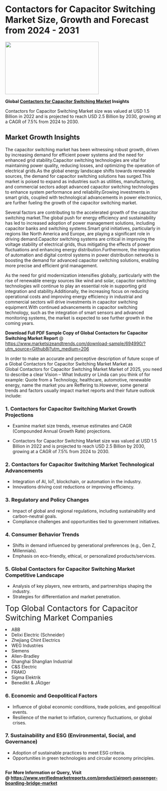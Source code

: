 <H1>Contactors for Capacitor Switching Market Size, Growth and Forecast from 2024 - 2031</H1><img class="aligncenter size-medium wp-image-584254" src="https://thirdeyenews.in/wp-content/uploads/2024/09/Global-Market-Research-300x168.jpeg" alt="" width="300" height="168" /><p><strong>Global&nbsp;<a href="https://www.marketsizeandtrends.com/download-sample/694990/?utm_source=Github8j?utm_medium=206">Contactors for Capacitor Switching Market</a> Insights</strong></p><p>Contactors for Capacitor Switching Market size was valued at USD 1.5 Billion in 2022 and is projected to reach USD 2.5 Billion by 2030, growing at a CAGR of 7.5% from 2024 to 2030.</p><p><h2>Market Growth Insights</h2> <p>The capacitor switching market has been witnessing robust growth, driven by increasing demand for efficient power systems and the need for enhanced grid stability.Capacitor switching technologies are vital for maintaining power quality, reducing losses, and optimizing the operation of electrical grids.As the global energy landscape shifts towards renewable sources, the demand for capacitor switching solutions has surged.This market is poised to expand as industries such as utilities, manufacturing, and commercial sectors adopt advanced capacitor switching technologies to enhance system performance and reliability.Growing investments in smart grids, coupled with technological advancements in power electronics, are further fueling the growth of the capacitor switching market.</p> <p>Several factors are contributing to the accelerated growth of the capacitor switching market.The global push for energy efficiency and sustainability has led to increased adoption of power management solutions, including capacitor banks and switching systems.Smart grid initiatives, particularly in regions like North America and Europe, are playing a significant role in driving demand.Capacitor switching systems are critical in improving the voltage stability of electrical grids, thus mitigating the effects of power fluctuations and enhancing energy distribution.Furthermore, the integration of automation and digital control systems in power distribution networks is boosting the demand for advanced capacitor switching solutions, enabling more precise and efficient grid management.</p> <p>As the need for grid modernization intensifies globally, particularly with the rise of renewable energy sources like wind and solar, capacitor switching technologies will continue to play an essential role in supporting grid integration and stability.Additionally, the increasing focus on reducing operational costs and improving energy efficiency in industrial and commercial sectors will drive investments in capacitor switching equipment.With continued advancements in capacitor switching technology, such as the integration of smart sensors and advanced monitoring systems, the market is expected to see further growth in the coming years.</p> <p><span class=""><strong>Download Full PDF Sample Copy of Global Contactors for Capacitor Switching Market Report</strong> @ <a href="https://www.marketsizeandtrends.com/download-sample/694990/?utm_source=Github8j?utm_medium=206" target="_blank">https://www.marketsizeandtrends.com/download-sample/694990/?utm_source=Github8j?utm_medium=206</a></span></p><p>In order to make an accurate and perceptive description of future scope of a Global&nbsp;Contactors for Capacitor Switching Market Market as Global&nbsp;Contactors for Capacitor Switching Market Market of 2025, you need to describe a clear Vision &ndash; What Industry or Linda can you think of for example: Quote from a Technology, healthcare, automotive, renewable energy, name the market you are Reffering to.However, some general trends and factors usually impact market reports and their future outlook include:</p><h3>1.&nbsp;<strong>Contactors for Capacitor Switching Market Growth Projections</strong></h3><ul><li>Examine market size trends, revenue estimates and CAGR (Compounded Annual Growth Rate) projections.</li><li><p>Contactors for Capacitor Switching Market size was valued at USD 1.5 Billion in 2022 and is projected to reach USD 2.5 Billion by 2030, growing at a CAGR of 7.5% from 2024 to 2030.</p></li></ul><h3>2.&nbsp;<strong>Contactors for Capacitor Switching Market Technological Advancements</strong></h3><ul><li>Integration of AI, IoT, blockchain, or automation in the industry.</li><li>Innovations driving cost reductions or improving efficiency.</li></ul><h3>3.&nbsp;<strong>Regulatory and Policy Changes</strong></h3><ul><li>Impact of global and regional regulations, including sustainability and carbon-neutral goals.</li><li>Compliance challenges and opportunities tied to government initiatives.</li></ul><h3>4.&nbsp;<strong>Consumer Behavior Trends</strong></h3><ul><li>Shifts in demand influenced by generational preferences (e.g., Gen Z, Millennials).</li><li>Emphasis on eco-friendly, ethical, or personalized products/services.</li></ul><h3>5.&nbsp;<strong>Global Contactors for Capacitor Switching Market Competitive Landscape</strong></h3><ul><li>Analysis of key players, new entrants, and partnerships shaping the industry.</li><li>Strategies for differentiation and market penetration.</li></ul><p data-pm-slice="1 1 []"><span style="color: inherit; font-family: inherit; font-size: 25px;">Top Global Contactors for Capacitor Switching Market Companies</span></p><div class="" data-test-id=""><p><li>ABB</li><li> Delixi Electric (Schneider)</li><li> Zhejiang Chint Electrics</li><li> WEG Industries</li><li> Siemens</li><li> Allen-Bradley</li><li> Shanghai Shanglian Industrial</li><li> C&S Electric</li><li> FRAKO</li><li> Sigma Elektrik</li><li> Benedikt & JÃ¤ger</li></p></div><h3>6.&nbsp;<strong>Economic and Geopolitical Factors</strong></h3><ul><li>Influence of global economic conditions, trade policies, and geopolitical events.</li><li>Resilience of the market to inflation, currency fluctuations, or global crises.</li></ul><h3>7.&nbsp;<strong>Sustainability and ESG (Environmental, Social, and Governance)</strong></h3><ul><li>Adoption of sustainable practices to meet ESG criteria.</li><li>Opportunities in green technologies and circular economy principles.</li></ul><h2><strong style="font-size: 14px;">For More Information or Query, Visit @&nbsp;</strong><a style="background-color: #ffffff; font-size: 14px;" href="https://www.marketsizeandtrends.com/report/contactors-for-capacitor-switching-market/" target="_blank">https://www.verifiedmarketreports.com/product/airport-passenger-boarding-bridge-market</a></h2>